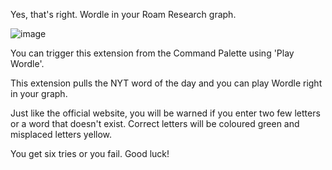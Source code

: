 Yes, that's right. Wordle in your Roam Research graph.

![image](https://user-images.githubusercontent.com/6857790/209258029-b952c32f-7835-4485-897a-03da32ac17de.png)

You can trigger this extension from the Command Palette using 'Play Wordle'.

This extension pulls the NYT word of the day and you can play Wordle right in your graph. 

Just like the official website, you will be warned if you enter two few letters or a word that doesn't exist. Correct letters will be coloured green and misplaced letters yellow.

You get six tries or you fail. Good luck!

